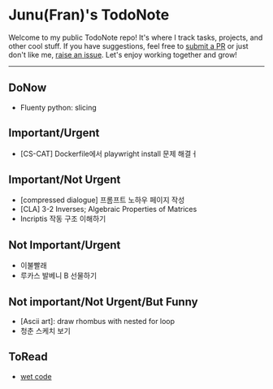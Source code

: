 # Junu(Fran)'s TodoNote
Welcome to my public TodoNote repo! It's where I track tasks, projects, and other cool stuff.
If you have suggestions, feel free to [submit a PR](https://github.com/junuMoon/TodoNote/pulls) or just don't like me, [raise an issue](https://github.com/junuMoon/TodoNote/issues).
Let's enjoy working together and grow!

---

## DoNow
- Fluenty python: slicing

## Important/Urgent
- [CS-CAT] Dockerfile에서 playwright install 문제 해결ㅓ

## Important/Not Urgent
- [compressed dialogue] 프롬프트 노하우 페이지 작성
- [CLA] 3-2 Inverses; Algebraic Properties of Matrices
- Incriptis 작동 구조 이해하기

## Not Important/Urgent
- 이불빨래
- 루카스 발베니 B 선물하기

## Not important/Not Urgent/But Funny
- [Ascii art]: draw rhombus with nested for loop
- 청춘 스케치 보기

## ToRead
- [wet code](https://www.deconstructconf.com/2019/dan-abramov-the-wet-codebase)
